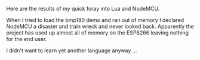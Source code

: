 Here are the results of my quick foray into Lua and NodeMCU.

When I tried to load the bmp180 demo and ran out of memory I
declared NodeMCU a disaster and train wreck and never looked
back.  Apparently the project has used up almost all of
memory on the ESP8266 leaving nothing for the end user.

I didn't want to learn yet another language anyway ...
